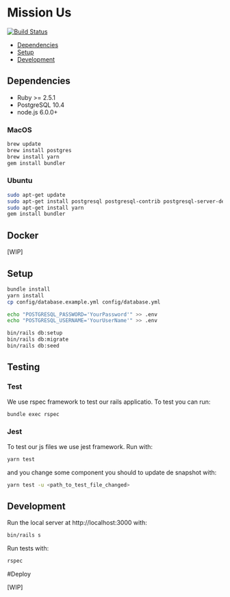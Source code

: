 # Mission Us
[![Build Status](https://travis-ci.org/babelsh/mission-us-rails.svg?branch=master)](https://travis-ci.org/babelsh/mission-us-rails)

- [Dependencies](#dependencies)
- [Setup](#setup)
- [Development](#development)

## Dependencies

- Ruby >= 2.5.1
- PostgreSQL 10.4
- node.js 6.0.0+


### MacOS

```sh
brew update
brew install postgres
brew install yarn
gem install bundler
```

### Ubuntu

```sh
sudo apt-get update
sudo apt-get install postgresql postgresql-contrib postgresql-server-dev-all cmake
sudo apt-get install yarn
gem install bundler
```

## Docker

[WIP]

## Setup

```sh
bundle install
yarn install
cp config/database.example.yml config/database.yml

echo "POSTGRESQL_PASSWORD='YourPassword'" >> .env
echo "POSTGRESQL_USERNAME='YourUserName'" >> .env

bin/rails db:setup
bin/rails db:migrate
bin/rails db:seed
```

## Testing

### Test

We use rspec framework to test our rails applicatio. To test you can run:

```sh
bundle exec rspec
```

### Jest

To test our js files we use jest framework. Run with:

```sh
yarn test
```

and you change some component you should to update de snapshot with:

```sh
yarn test -u <path_to_test_file_changed>
```

## Development

Run the local server at http://localhost:3000 with:

```sh
bin/rails s
```

Run tests with:

```sh
rspec
```

#Deploy

[WIP]
